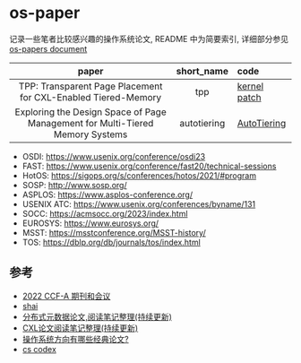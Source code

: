 
# os-paper

记录一些笔者比较感兴趣的操作系统论文, README 中为简要索引, 详细部分参见 [os-papers document](https://luzhixing12345.github.io/os-papers/)

<!-- insert -->
|paper|short_name|code|
|:--:|:--:|:--|
|TPP: Transparent Page Placement for CXL-Enabled Tiered-Memory|tpp|[kernel patch](https://lore.kernel.org/lkml/cover.1637778851.git.hasanalmaruf@fb.com/)|
|Exploring the Design Space of Page Management for Multi-Tiered Memory Systems|autotiering|[AutoTiering](https://github.com/Sys-KU/AutoTiering)|
<!-- end -->

- OSDI: https://www.usenix.org/conference/osdi23
- FAST: https://www.usenix.org/conference/fast20/technical-sessions
- HotOS: https://sigops.org/s/conferences/hotos/2021/#program
- SOSP: http://www.sosp.org/
- ASPLOS: https://www.asplos-conference.org/
- USENIX ATC: https://www.usenix.org/conferences/byname/131
- SOCC: https://acmsocc.org/2023/index.html
- EUROSYS: https://www.eurosys.org/
- MSST: https://msstconference.org/MSST-history/
- TOS: https://dblp.org/db/journals/tos/index.html

## 参考

- [2022 CCF-A 期刊和会议](https://www.ccf.org.cn/ccf/contentcore/resource/download?ID=24593B4DA44CC9C37A775C5FAF753AF7513C9AC66E1E3AA5B3CD410B5EC529F8)
- [shai](https://shai.pub/)
- [分布式元数据论文,阅读笔记整理(持续更新)](https://zhuanlan.zhihu.com/p/673282792)
- [CXL论文阅读笔记整理(持续更新)](https://zhuanlan.zhihu.com/p/673281189)
- [操作系统方向有哪些经典论文?](https://www.zhihu.com/question/638849154)
- [cs codex](https://codex.cs.yale.edu/avi/os-book/OS10/important-papers.pdf)